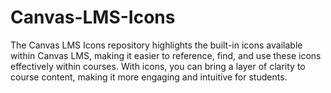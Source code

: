 # Canvas-LMS-Icons
The Canvas LMS Icons repository highlights the built-in icons available within Canvas LMS, making it easier to reference, find, and use these icons effectively within courses. With icons, you can bring a layer of clarity to course content, making it more engaging and intuitive for students.
